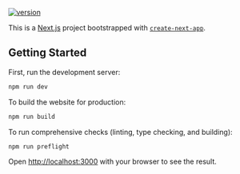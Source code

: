 [![version](https://img.shields.io/badge/version-1.0.2-1d253c)](https://github.com/dracoboost/hohatch/blob/master/website/package.json)

This is a [Next.js](https://nextjs.org) project bootstrapped with [`create-next-app`](https://nextjs.org/docs/app/api-reference/cli/create-next-app).

## Getting Started

First, run the development server:

```bash
npm run dev
```

To build the website for production:

```bash
npm run build
```

To run comprehensive checks (linting, type checking, and building):

```bash
npm run preflight
```

Open [http://localhost:3000](http://localhost:3000) with your browser to see the result.

